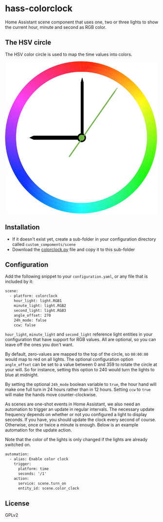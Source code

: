 # hass-colorclock
Home Assistant scene component that uses one, two or three lights to show the current hour, minute and second as RGB color.

## The HSV circle

The HSV color circle is used to map the time values into colors.

![HSV](images/colorclock.png)

## Installation

* If it doesn't exist yet, create a sub-folder in your configuration directory called `custom_compoments/scene`
* Download the [colorclock.py](colorclock.py) file and copy it to this sub-folder

## Configuration

Add the following snippet to your `configuration.yaml`, or any file that is included by it:

```
scene:
  - platform: colorclock
    hour_light: light.RGB1
    minute_light: light.RGB2
    second_light: light.RGB3
    angle_offset: 270
    24h_mode: false
    ccw: false
```

`hour_light`, `minute_light` and `second_light` reference light entities in your configuration that have support for RGB values.
All are optional, so you can leave off the ones you don't want.

By default, zero-values are mapped to the top of the circle, so `00:00:00` would map to red on all lights. The optional configuration option
`angle_offset` can be set to a value between 0 and 359 to rotate the circle at your will. So for instance, setting this option to 240 would
turn the lights to blue at midnight.

By setting the optional `24h_mode` boolean variable to `true`, the hour hand will make one full turn in 24 hours rather than in 12 hours.
Setting `ccw` to `true` will make the hands move counter-clockwise.

As scenes are one-shot events in Home Assistant, we also need an automation to trigger an update in regular intervals. The necessary update
frequency depends on whether or not you configured a light to display seconds. If you have, you should update the clock every second of
course. Otherwise, once or twice a minute is enough. Below is an example automation for the update action.

Note that the color of the lights is only changed if the lights are already switched on.

```
automation:
  - alias: Enable color clock
    trigger:
      platform: time
      seconds: '/1'
    action:
      service: scene.turn_on
      entity_id: scene.color_clock
```

## License

GPLv2

